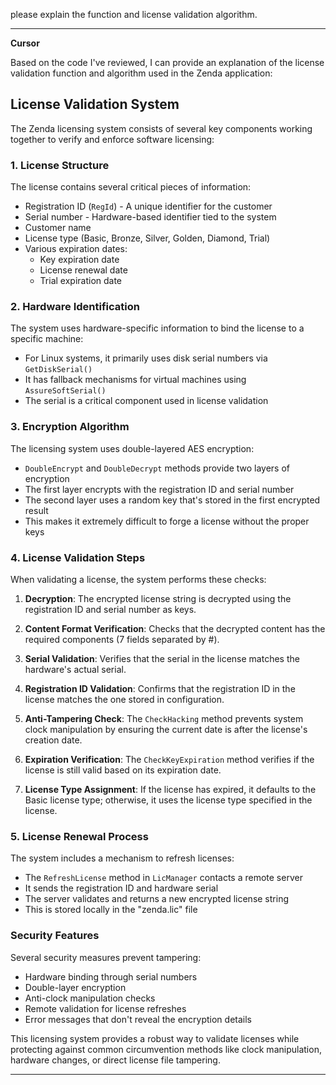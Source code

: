 please explain the function and license validation algorithm.

---

**Cursor**

Based on the code I've reviewed, I can provide an explanation of the license validation function and algorithm used in the Zenda application:

## License Validation System

The Zenda licensing system consists of several key components working together to verify and enforce software licensing:

### 1. License Structure

The license contains several critical pieces of information:
- Registration ID (`RegId`) - A unique identifier for the customer
- Serial number - Hardware-based identifier tied to the system
- Customer name
- License type (Basic, Bronze, Silver, Golden, Diamond, Trial)
- Various expiration dates:
  - Key expiration date
  - License renewal date
  - Trial expiration date

### 2. Hardware Identification

The system uses hardware-specific information to bind the license to a specific machine:
- For Linux systems, it primarily uses disk serial numbers via `GetDiskSerial()`
- It has fallback mechanisms for virtual machines using `AssureSoftSerial()`
- The serial is a critical component used in license validation

### 3. Encryption Algorithm

The licensing system uses double-layered AES encryption:
- `DoubleEncrypt` and `DoubleDecrypt` methods provide two layers of encryption
- The first layer encrypts with the registration ID and serial number
- The second layer uses a random key that's stored in the first encrypted result
- This makes it extremely difficult to forge a license without the proper keys

### 4. License Validation Steps

When validating a license, the system performs these checks:

1. **Decryption**: The encrypted license string is decrypted using the registration ID and serial number as keys.

2. **Content Format Verification**: Checks that the decrypted content has the required components (7 fields separated by #).

3. **Serial Validation**: Verifies that the serial in the license matches the hardware's actual serial.

4. **Registration ID Validation**: Confirms that the registration ID in the license matches the one stored in configuration.

5. **Anti-Tampering Check**: The `CheckHacking` method prevents system clock manipulation by ensuring the current date is after the license's creation date.

6. **Expiration Verification**: The `CheckKeyExpiration` method verifies if the license is still valid based on its expiration date.

7. **License Type Assignment**: If the license has expired, it defaults to the Basic license type; otherwise, it uses the license type specified in the license.

### 5. License Renewal Process

The system includes a mechanism to refresh licenses:
- The `RefreshLicense` method in `LicManager` contacts a remote server
- It sends the registration ID and hardware serial
- The server validates and returns a new encrypted license string
- This is stored locally in the "zenda.lic" file

### Security Features

Several security measures prevent tampering:
- Hardware binding through serial numbers
- Double-layer encryption
- Anti-clock manipulation checks
- Remote validation for license refreshes
- Error messages that don't reveal the encryption details

This licensing system provides a robust way to validate licenses while protecting against common circumvention methods like clock manipulation, hardware changes, or direct license file tampering.

---
